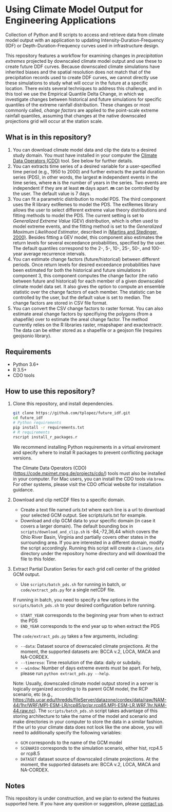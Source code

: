 # Using Climate Model Output for Engineering Applications

Collection of Python and R scripts to access and retrieve data from climate model output with an application to updating Intensity-Duration-Frequency (IDF) or Depth-Duration-Frequency curves used in infrastructure design.

This repository features a workflow for examining changes in *precipitation extremes* projected by downscaled climate model output and use these to create future DDF curves. Because downscaled climate simulations have inherited biases and the spatial resolution does not match that of the precipitation records used to create DDF curves, we cannot directly use these simulations to study what will occur in the future at a specific location. There exists several techniques to address this challenge, and in this tool we use the Empirical Quantile Delta Change, in which we investigate changes between historical and future simulations for specific quantiles of the extreme rainfall distribution. These changes or most commonly called, *change factors* are applied to the point-scale extreme rainfall quantiles, assuming that changes at the native downscaled projections grid will occur at the station scale.

## What is in this repository?

1. You can download climate model data and clip the data to a desired study domain. You must have installed in your computer the [Climate Data Operators (CDO)](https://code.mpimet.mpg.de/projects/cdo/) tool. See below for further details.
2. You can extracts time series of a desired variable for a user-specified time period (e.g., 1950 to 2000) and further extracts the partial duration series (PDS), in other words, the largest __n__ independent events in the time series, where __n__ is the number of years in the series.  Two events are independent if they are at least __m__ days apart. __m__ can be controlled by the user. The default value is 7 days.
3. You can fit a parametric distribution to model PDS. The third component uses the R library extRemes to model the PDS. The extRemes library allows the user to select different extreme value theory distributions and fitting methods to model the PDS. The current setting is set to *Generalized Extreme Value* (GEV) distribution, which is often used to model extreme events, and the fitting method is set to the *Generalized Maximum Likelihood Estimator*, described in [(Martins and Stedinger, 2000)](http://onlinelibrary.wiley.com/doi/10.1029/1999WR900330/abstract). Besides fitting a GEV model, this component also estimates the return levels for several exceedance probabilities, specified by the user. The default quantiles correspond to the 2-, 5-, 10-, 25-, 50-, and 100-year average recurrence intervals.
4. You can estimate change factors (future/historical) between different periods. Once return levels for desired exceedance probabilities have been estimated for both the historical and future simulations in component 3, this component computes the change factor (the ratio between future and historical) for each member of a given downscaled climate model data set. It also gives the option to compute an ensemble statistic over the change factors of each member. The statistic can be controlled by the user, but the default value is set to median. The change factors are stored in CSV file format.
5. You can convert the CSV change factors to raster format. You can also estimate areal change factors by specifiying the polygons (from a shapefile) over to estimate the areal change factor. The method currently relies on the R libraries raster, rmapshaper and exactextractr. The data can be either stored as a shapefile or a geojson file (requires geojsonio library).


## Requirements
* Python 3.6+
* R 3.5+
* CDO tools

## How to use this repository?

1. Clone this repository, and install dependencies.
    ```bash
    git clone https://github.com/tplopez/future_idf.git
    cd future_idf
    # Python requirements
    pip install -r requirements.txt
    # R requirements
    rscript install_r_packages.r
    ```
    We recommend installing Python requirements in a virtual enviroment and specify where to install R packages to prevent conflicting package versions.

    The Climate Data Operators (CDO) (https://code.mpimet.mpg.de/projects/cdo/) tools must also be installed in your computer.
    For Mac users, you can install the CDO tools via `brew`. For other systems, please visit the CDO official website for installation guidance.

2. Download and clip netCDF files to a specific domain.
    - Create a text file named *urls.txt* where each line is a url to download your selected GCM output. See scripts/urls.txt for example.
    - Download and clip GCM data to your specific domain (in case it covers a larger domain). The default bounding box in `scripts/download_and_clip.sh` is
    -84,-72,36,44 which covers the Ohio River Basin, Virginia and partially covers other states in the surrounding area. If you are interested in a different domain, modify the script accordingly.
    Running this script will create a `climate_data` directory under the repository home directory and will download the file to this folder.
3. Extract Partial Duration Series for each grid cell center of the gridded GCM output.
    - Use `scripts/batch_pds.sh` for running in batch, or `code/extract_pds.py` for a single netCDF file.

    If running in batch, you need to specify a few options in the `scripts/batch_pds.sh` to your desired configuration before running.

    * `START_YEAR` corresponds to the beginning year from when to extract the PDS
    * `END_YEAR` corresponds to the end year up to when extract the PDS

    The `code/extract_pds.py` takes a few arguments, including:
    * `--data`: Dataset source of downscaled climate projections. At the moment, the supported datasets are: BCCA v.2, LOCA, MACA and NA-CORDEX.
    * `--timereso`: Time resolution of the data: daily or subdaily.
    * `--window`: Number of days extreme events must be apart.
    For help, please run `python extract_pds.py --help`.


    Note: Usually, downscaled climate model output stored in a server is logically organized according to its parent GCM model, the RCP scenario, etc (e.g., https://tds.ucar.edu/thredds/fileServer/datazone/cordex/data/raw/NAM-44/1hr/WRF/MPI-ESM-LR/rcp85/pr/pr.rcp85.MPI-ESM-LR.WRF.1hr.NAM-44.raw.nc). The `scripts/batch_pds.sh` script takes advantage of this storing architecture to take the name of the model and scenario and make directories in your computer to store the data in a similar fashion.
    If the url to your climate data does not look like the one above, you will need to additionally specify the following variables:

    * `GCM` corresponds to the name of the GCM model
    * `SCENARIO` corresponds to the simulation scenario, either hist, rcp4.5 or rcp8.5
    * `DATASET` dataset source of downscaled climate projections. At the moment, the supported datasets are: BCCA v.2, LOCA, MACA and NA-CORDEX.

## Notes

This repository is under construction, and we plan to extend the features supported here. If you have any question or suggestion, please [contact us](mailto:tlopez@andrew.cmu.edu).
